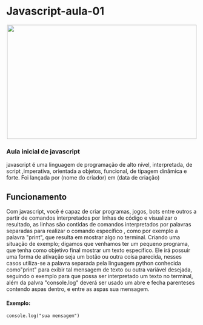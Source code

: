 # Javascript-aula-01

<p align="center">
  <img width="500" height="300" src="https://user-images.githubusercontent.com/57453192/87569883-31bfb080-c69e-11ea-81dc-e35193fccaeb.png">
</p>

### Aula inicial de javascript
javascript é uma linguagem de programação de alto nível, interpretada, de script
,imperativa, orientada a objetos, funcional, de tipagem dinâmica e forte. Foi lançada por (nome do criador) em (data de criação)
## Funcionamento
Com javascript, você é capaz de criar programas, jogos, bots entre outros a partir de comandos interpretados por
linhas de código e visualizar o resultado, as linhas são contidas de comandos interpretados por palavras separadas para realizar o comando específico
, como por exemplo a palavra "print", que resulta em mostrar algo no terminal. Criando uma situação de exemplo; digamos que venhamos ter um pequeno 
programa, que tenha como objetivo final mostrar um texto específico. Ele irá possuir uma forma de ativação seja um botão ou outra coisa parecida,
nesses casos utiliza-se a palavra separada pela linguagem python conhecida como"print" para exibir tal mensagem de texto ou outra variável desejada, 
seguindo o exemplo para que possa ser interpretado um texto no terminal, além da palvra "console.log" deverá ser usado um abre e fecha parenteses contendo aspas dentro, e entre 
as aspas sua mensagem.
#### Exemplo: 


```
console.log("sua mensagem")
```
